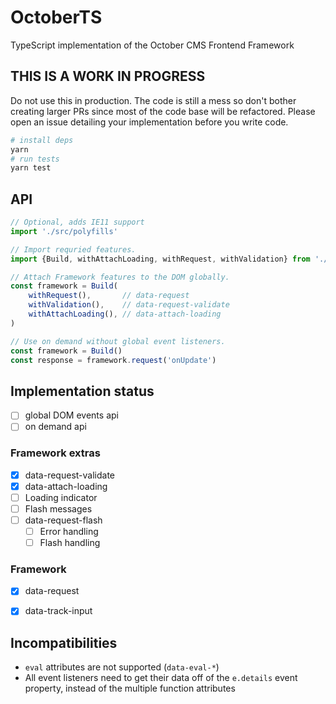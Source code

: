 # OctoberTS

TypeScript implementation of the October CMS Frontend Framework

## THIS IS A WORK IN PROGRESS

Do not use this in production. The code is still a mess so don't bother creating larger PRs since most of the code base will be refactored. Please open an issue detailing your implementation before you write code.

```bash
# install deps
yarn
# run tests
yarn test
```

## API

```ts
// Optional, adds IE11 support
import './src/polyfills'

// Import requried features.
import {Build, withAttachLoading, withRequest, withValidation} from './src'

// Attach Framework features to the DOM globally.
const framework = Build(
    withRequest(),       // data-request
    withValidation(),    // data-request-validate
    withAttachLoading(), // data-attach-loading
)

// Use on demand without global event listeners.
const framework = Build()
const response = framework.request('onUpdate')
```

## Implementation status

* [ ] global DOM events api
* [ ] on demand api

### Framework extras

* [x] data-request-validate
* [x] data-attach-loading
* [ ] Loading indicator
* [ ] Flash messages
* [ ] data-request-flash
  * [ ] Error handling
  * [ ] Flash handling

### Framework 

* [x] data-request
* [x] data-track-input


## Incompatibilities

* `eval` attributes are not supported (`data-eval-*`)
* All event listeners need to get their data off of the `e.details` event property, instead of the multiple function attributes